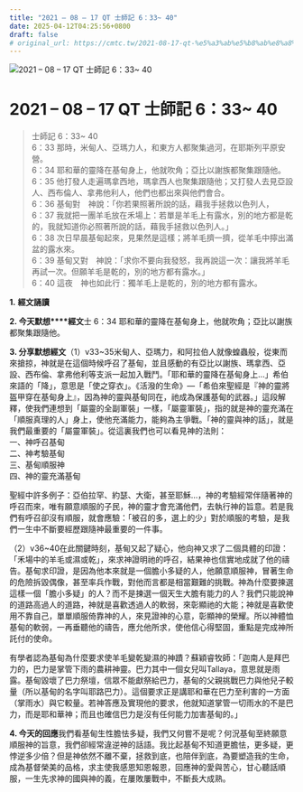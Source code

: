 ```yaml
---
title: "2021 – 08 – 17 QT 士師記 6：33~ 40"
date: 2025-04-12T04:25:56+0800
draft: false
# original_url: https://cmtc.tw/2021-08-17-qt-%e5%a3%ab%e5%b8%ab%e8%a8%98-6%ef%bc%9a33-40
---
```


![2021 – 08 – 17 QT 士師記 6：33~ 40](/images/qt.jpg   "2021 – 08 – 17 QT 士師記 6：33~ 40")

# 2021 – 08 – 17 QT 士師記 6：33~ 40

> 士師記 6：33~ 40  
> 6：33 那時，米甸人、亞瑪力人，和東方人都聚集過河，在耶斯列平原安營。  
> 6：34 耶和華的靈降在基甸身上，他就吹角；亞比以謝族都聚集跟隨他。  
> 6：35 他打發人走遍瑪拿西地，瑪拿西人也聚集跟隨他；又打發人去見亞設人、西布倫人、拿弗他利人，他們也都出來與他們會合。  
> 6：36 基甸對　神說：「你若果照著所說的話，藉我手拯救以色列人，  
> 6：37 我就把一團羊毛放在禾場上：若單是羊毛上有露水，別的地方都是乾的，我就知道你必照著所說的話，藉我手拯救以色列人。」  
> 6：38 次日早晨基甸起來，見果然是這樣；將羊毛擠一擠，從羊毛中擰出滿盆的露水來。  
> 6：39 基甸又對　神說：「求你不要向我發怒，我再說這一次：讓我將羊毛再試一次。但願羊毛是乾的，別的地方都有露水。」  
> 6：40 這夜　神也如此行：獨羊毛上是乾的，別的地方都有露水。

**1.** **經文誦讀**

**2. 今天默想****經文**士 6：34 耶和華的靈降在基甸身上，他就吹角；亞比以謝族都聚集跟隨他。

**3. 分享默想經文**（1）v33\~35米甸人、亞瑪力，和阿拉伯人就像蝗蟲般，從東而來搶掠，神就是在這個時候呼召了基甸，並且感動的有亞比以謝族、瑪拿西、亞設、西布倫、拿弗他利等支派一起加入戰鬥。「耶和華的靈降在基甸身上…」希伯來語的「降」，意思是「使之穿衣」。《活潑的生命》—「希伯來聖經是『神的靈將盔甲穿在基甸身上』，因為神的靈與基甸同在，祂成為保護基甸的武器。」這段解釋，使我們連想到「屬靈的全副軍裝」一樣，「屬靈軍裝」，指的就是神的靈充滿在「順服真理的人」身上，使他充滿能力，能夠為主爭戰。「神的靈與神的話」，就是我們最重要的「屬靈軍裝」。從這裏我們也可以看見神的法則：  
一、神呼召基甸  
二、神考驗基甸  
三、基甸順服神  
四、神的靈充滿基甸

聖經中許多例子：亞伯拉罕、約瑟、大衛，甚至耶穌…，神的考驗經常伴隨著神的呼召而來，唯有願意順服的子民，神的靈才會充滿他們，去執行神的旨意。若是我們有呼召卻沒有順服，就會應驗：「被召的多，選上的少」對於順服的考驗，是我們一生中不斷要經歷跟隨神最重要的一件事。

（2）v36\~40在此關鍵時刻，基甸又起了疑心，他向神又求了二個具體的印證：「禾場中的羊毛或濕或乾」，來求神證明祂的呼召，結果神也信實地成就了他的禱告。基甸求印證，是因為他本來就是一個膽小多疑的人，他願意順服神，冒著生命的危險拆毀偶像，甚至率兵作戰，對他而言都是相當艱難的挑戰。神為什麼要揀選這樣一個「膽小多疑」的人？而不是揀選一個天生大膽有能力的人？我們只能說神的道路高過人的道路，神就是喜歡透過人的軟弱，來彰顯祂的大能；神就是喜歡使用不靠自己，單單順服倚靠神的人，來見證神的心意，彰顯神的榮耀。所以神體恤基甸的軟弱，一再垂聽他的禱告，應允他所求，使他信心得堅固，重點是完成神所託付的使命。

有學者認為基甸為什麼要求使羊毛變乾變濕的神蹟？蘇穎睿牧師：「迦南人是拜巴力的，巴力是掌管下雨的農耕神靈。巴力其中一個女兒叫Tallaya，意思就是雨露。基甸毀壞了巴力祭壇，信眾不能獻祭給巴力，基甸的父親挑戰巴力與他兒子較量（所以基甸的名字叫耶路巴力）。這個要求正是講耶和華在巴力至利害的一方面（掌雨水）與它較量。若神答應及實現他的要求，他就知道掌管一切雨水的不是巴力，而是耶和華神；而且也確信巴力是沒有任何能力加害基甸的。」

**4. 今天的回應**我們看基甸生性膽怯多疑，我們又何嘗不是呢？何況基甸至終願意順服神的旨意，我們卻經常違逆神的話語。我比起基甸不知道更膽怯，更多疑，更悖逆多少倍？但是神依然不離不棄，拯救到底，也陪伴到底，為要塑造我的生命，成為基督榮美的品格，求主使我感恩知恩報恩，回應神的愛與苦心，甘心聽話順服，一生先求神的國與神的義，在屢敗屢戰中，不斷長大成熟。